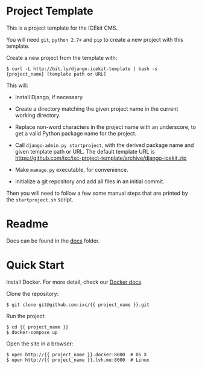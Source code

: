 # Project Template

This is a project template for the ICEkit CMS.

You will need `git`, `python 2.7+` and `pip` to create a new project with this
template.

Create a new project from the template with:

    $ curl -L http://bit.ly/django-icekit-template | bash -s {project_name} [template path or URL]

This will:

  * Install Django, if necessary.

  * Create a directory matching the given project name in the current working
    directory.

  * Replace non-word characters in the project name with an underscore, to get
    a valid Python package name for the project.

  * Call `django-admin.py startproject`, with the derived package name and
    given template path or URL. The default template URL is
    https://github.com/ixc/ixc-project-template/archive/django-icekit.zip

  * Make `manage.py` executable, for convenience.

  * Initialize a git repository and add all files in an initial commit.

Then you will need to follow a few some manual steps that are printed by the
`startproject.sh` script.

# Readme

Docs can be found in the [docs](docs/index.md) folder.

# Quick Start

Install Docker. For more detail, check our [Docker docs].

Clone the repository:

    $ git clone git@github.com:ixc/{{ project_name }}.git

Run the project:

    $ cd {{ project_name }}
    $ docker-compose up

Open the site in a browser:

    $ open http://{{ project_name }}.docker:8000  # OS X
    $ open http://{{ project_name }}.lvh.me:8000  # Linux

[Docker docs]: docker.md
